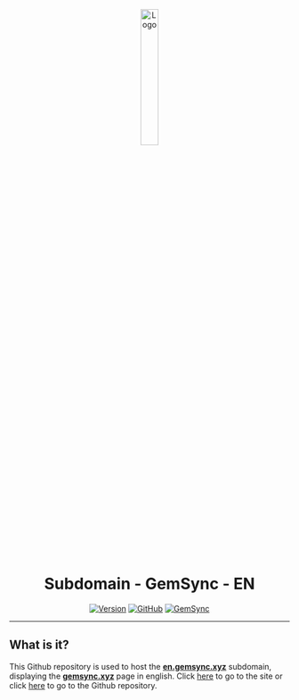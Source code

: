 <div align="center">
  <a href="https://en.gemsync.xyz"><img src="https://gemsync.xyz/images/gemsync.png" alt="Logo" width="25%" height="auto"></a>

  # Subdomain - GemSync - EN
  [![Version](https://img.shields.io/badge/Version%20:-v1.0-6479ee?labelColor=23272A)](https://en.gemsync.xyz)
  [![GitHub](https://img.shields.io/badge/20syldev-333333?logo=Github&logoColor=white)](https://github.com/20syldev)
  [![GemSync](https://img.shields.io/badge//gemsync-3857ab)](https://github.com/20syldev/gemsync)
</div>

---

## What is it?
This Github repository is used to host the **[en.gemsync.xyz](https://en.gemsync.xyz)** subdomain, displaying the **[gemsync.xyz](https://gemsync.xyz)** page in english.
Click [here](https://en.gemsync.xyz) to go to the site or click [here](https://github.com/20syldev/gemsync) to go to the Github repository.
